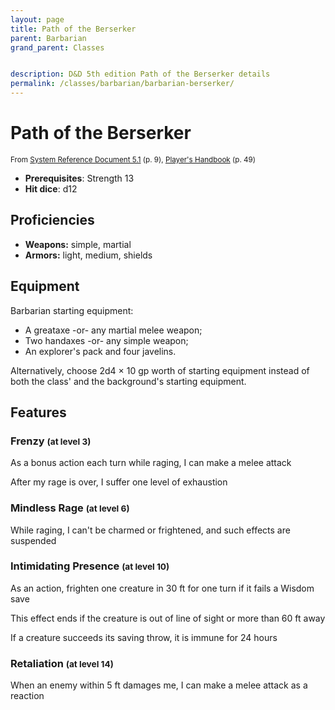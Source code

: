 ```yaml
---
layout: page
title: Path of the Berserker
parent: Barbarian
grand_parent: Classes


description: D&D 5th edition Path of the Berserker details
permalink: /classes/barbarian/barbarian-berserker/
---
```


# Path of the Berserker

<small>From <a target="_blank" href="https://media.wizards.com/2016/downloads/DND/SRD-OGL_V5.1.pdf">System Reference Document 5.1</a> (p. 9), <a target="_blank" href="https://dnd.wizards.com/products/tabletop-games/rpg-products/rpg_playershandbook">Player's Handbook</a> (p. 49)</small>

- **Prerequisites**: Strength 13
- **Hit dice**: d12

## Proficiencies

- **Weapons:** simple, martial
- **Armors:** light, medium, shields

## Equipment


Barbarian starting equipment:

- A greataxe -or- any martial melee weapon;
- Two handaxes -or- any simple weapon;
- An explorer's pack and four javelins.

Alternatively, choose 2d4 × 10 gp worth of starting equipment instead of both the class' and the background's starting equipment.


## Features

### Frenzy <small>(at level 3)</small>


As a bonus action each turn while raging, I can make a melee attack

After my rage is over, I suffer one level of exhaustion



### Mindless Rage <small>(at level 6)</small>


While raging, I can't be charmed or frightened, and such effects are suspended



### Intimidating Presence <small>(at level 10)</small>


As an action, frighten one creature in 30 ft for one turn if it fails a Wisdom save

This effect ends if the creature is out of line of sight or more than 60 ft away

If a creature succeeds its saving throw, it is immune for 24 hours



### Retaliation <small>(at level 14)</small>


When an enemy within 5 ft damages me, I can make a melee attack as a reaction


